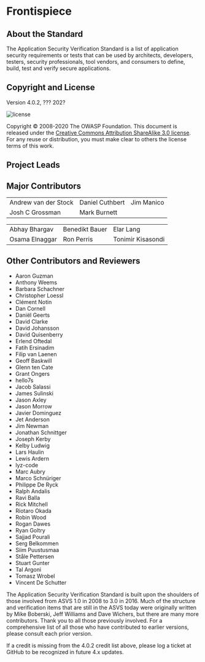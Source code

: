 # Frontispiece

## About the Standard

The Application Security Verification Standard is a list of application security requirements or tests that can be used by architects, developers, testers, security professionals, tool vendors, and consumers to define, build, test and verify secure applications.

## Copyright and License

Version 4.0.2, ??? 202?

![license](../images/license.png)

Copyright © 2008-2020 The OWASP Foundation. This document is released under the [Creative Commons Attribution ShareAlike 3.0 license](https://creativecommons.org/licenses/by-sa/3.0/). For any reuse or distribution, you must make clear to others the license terms of this work.

## Project Leads

<html><table border="0">
 <tr><td>Andrew van der Stock</td><td>Daniel Cuthbert</td><td>Jim Manico</td></tr>
 <tr><td>Josh C Grossman</td><td>Mark Burnett</td><td></td></tr>
</table</html>

## Major Contributors

<html><table border="0">
 <tr>
    <td>Abhay Bhargav</td>
    <td>Benedikt Bauer</td>
    <td>Elar Lang</td>
  </tr>
  <tr>
    <td>Osama Elnaggar</td>
    <td>Ron Perris</td>
    <td>Tonimir Kisasondi</td>
  </tr>
</table></html>

## Other Contributors and Reviewers

- Aaron Guzman
- Anthony Weems
- Barbara Schachner 
- Christopher Loessl 
- Clément Notin 
- Dan Cornell
- Daniël Geerts
- David Clarke 
- David Johansson
- David Quisenberry 
- Erlend Oftedal
- Fatih Ersinadim
- Filip van Laenen 
- Geoff Baskwill
- Glenn ten Cate
- Grant Ongers 
- hello7s
- Jacob Salassi
- James Sulinski 
- Jason Axley
- Jason Morrow
- Javier Dominguez
- Jet Anderson 
- Jim Newman
- Jonathan Schnittger 
- Joseph Kerby 
- Kelby Ludwig
- Lars Haulin 
- Lewis Ardern
- lyz-code 
- Marc Aubry 
- Marco Schnüriger
- Philippe De Ryck
- Ralph Andalis
- Ravi Balla 
- Rick Mitchell
- Riotaro Okada
- Robin Wood
- Rogan Dawes
- Ryan Goltry
- Sajjad Pourali 
- Serg Belkommen
- Siim Puustusmaa 
- Ståle Pettersen
- Stuart Gunter
- Tal Argoni
- Tomasz Wrobel
- Vincent De Schutter 

The Application Security Verification Standard is built upon the shoulders of those involved from ASVS 1.0 in 2008 to 3.0 in 2016. Much of the structure and verification items that are still in the ASVS today were originally written by Mike Boberski, Jeff Williams and Dave Wichers, but there are many more contributors. Thank you to all those previously involved. For a comprehensive list of all those who have contributed to earlier versions, please consult each prior version.

If a credit is missing from the 4.0.2 credit list above, please log a ticket at GitHub to be recognized in future 4.x updates. 

